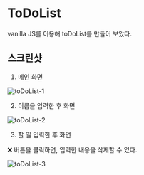 # ToDoList
vanilla JS를 이용해 toDoList를 만들어 보았다.

## 스크린샷
1. 메인 화면

![toDoList-1](https://user-images.githubusercontent.com/47620950/114551997-102c3d80-9c9f-11eb-9ee8-022d0ba81f52.PNG)

2. 이름을 입력한 후 화면

![toDoList-2](https://user-images.githubusercontent.com/47620950/114552551-ae200800-9c9f-11eb-91d0-35d365461517.PNG)

3. 할 일 입력한 후 화면

❌ 버튼을 클릭하면, 입력한 내용을 삭제할 수 있다.

![toDoList-3](https://user-images.githubusercontent.com/47620950/114552633-c42dc880-9c9f-11eb-8d70-df57f050ec8e.PNG)
